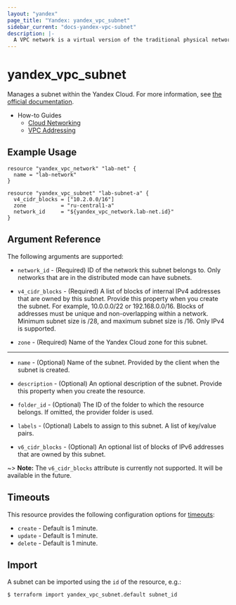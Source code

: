 ```yaml
---
layout: "yandex"
page_title: "Yandex: yandex_vpc_subnet"
sidebar_current: "docs-yandex-vpc-subnet"
description: |-
  A VPC network is a virtual version of the traditional physical networks that exist within and between physical data centers.
---
```


# yandex\_vpc\_subnet

Manages a subnet within the Yandex Cloud. For more information, see
[the official documentation](https://cloud.yandex.com/docs/vpc/concepts/network#subnet).

* How-to Guides
    * [Cloud Networking](https://cloud.yandex.com/docs/vpc/)
    * [VPC Addressing](https://cloud.yandex.com/docs/vpc/concepts/address)

## Example Usage

```hcl
resource "yandex_vpc_network" "lab-net" {
  name = "lab-network"
}

resource "yandex_vpc_subnet" "lab-subnet-a" {
  v4_cidr_blocks = ["10.2.0.0/16"]
  zone           = "ru-central1-a"
  network_id     = "${yandex_vpc_network.lab-net.id}"
}
```

## Argument Reference

The following arguments are supported:

* `network_id` - (Required) ID of the network this subnet belongs to.
  Only networks that are in the distributed mode can have subnets.

* `v4_cidr_blocks` - (Required) A list of blocks of internal IPv4 addresses that are owned by this subnet.
  Provide this property when you create the subnet. For example, 10.0.0.0/22 or 192.168.0.0/16. 
  Blocks of addresses must be unique and non-overlapping within a network. 
  Minimum subnet size is /28, and maximum subnet size is /16. Only IPv4 is supported.

* `zone` - (Required) Name of the Yandex Cloud zone for this subnet.

- - -

* `name` - (Optional) Name of the subnet. Provided by the client when the subnet is created.

* `description` - (Optional) An optional description of the subnet. Provide this property when
  you create the resource.

* `folder_id` - (Optional) The ID of the folder to which the resource belongs.
    If omitted, the provider folder is used.

* `labels` - (Optional) Labels to assign to this subnet. A list of key/value pairs.

* `v6_cidr_blocks` - (Optional) An optional list of blocks of IPv6 addresses that are owned by this subnet.

~> **Note:** The `v6_cidr_blocks` attribute is currently not supported. It will be available in the future.

## Timeouts

This resource provides the following configuration options for 
[timeouts](/docs/configuration/resources.html#timeouts):

- `create` - Default is 1 minute.
- `update` - Default is 1 minute.
- `delete` - Default is 1 minute.

## Import

A subnet can be imported using the `id` of the resource, e.g.:

```
$ terraform import yandex_vpc_subnet.default subnet_id
```
